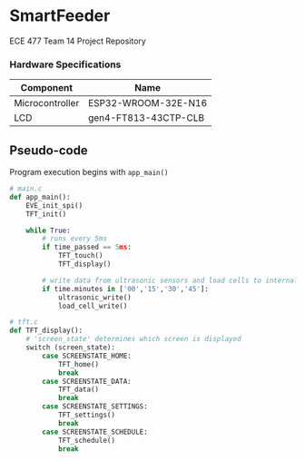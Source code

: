 # SmartFeeder
ECE 477 Team 14 Project Repository

### Hardware Specifications
| Component       | Name                 |
| --------------- | -------------------- |
| Microcontroller | ESP32-WROOM-32E-N16  |
| LCD             | gen4-FT813-43CTP-CLB |

## Pseudo-code

Program execution begins with ```app_main()```

```python
# main.c
def app_main():
    EVE_init_spi()
    TFT_init()

    while True:
        # runs every 5ms
        if time_passed == 5ms:
            TFT_touch()
            TFT_display()

        # write data from ultrasonic sensors and load cells to internal memory
        if time.minutes in ['00','15','30','45']:
            ultrasonic_write()
            load_cell_write()

# tft.c
def TFT_display():
    # 'screen_state' determines which screen is displayed
    switch (screen_state):
        case SCREENSTATE_HOME:
            TFT_home()
            break
        case SCREENSTATE_DATA:
            TFT_data()
            break
        case SCREENSTATE_SETTINGS:
            TFT_settings()
            break
        case SCREENSTATE_SCHEDULE:
            TFT_schedule()
            break
```